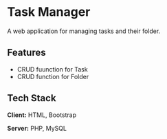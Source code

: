 # Task Manager

A web application for managing tasks and their folder.

## Features

- CRUD fuunction for Task
- CRUD function for Folder



## Tech Stack

**Client:** HTML, Bootstrap

**Server:** PHP, MySQL


